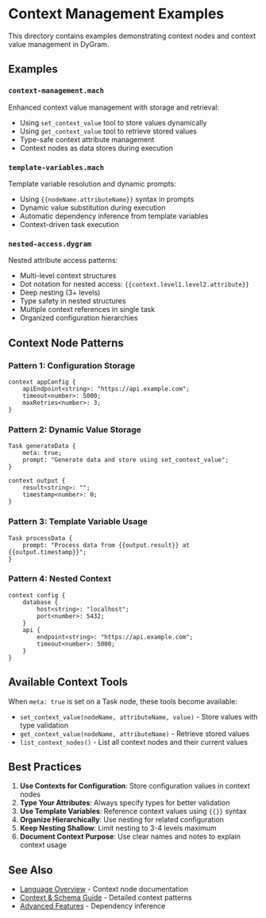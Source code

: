 # Context Management Examples

This directory contains examples demonstrating context nodes and context value management in DyGram.

## Examples

### `context-management.mach`
Enhanced context value management with storage and retrieval:
- Using `set_context_value` tool to store values dynamically
- Using `get_context_value` tool to retrieve stored values
- Type-safe context attribute management
- Context nodes as data stores during execution

### `template-variables.mach`
Template variable resolution and dynamic prompts:
- Using `{{nodeName.attributeName}}` syntax in prompts
- Dynamic value substitution during execution
- Automatic dependency inference from template variables
- Context-driven task execution

### `nested-access.dygram`
Nested attribute access patterns:
- Multi-level context structures
- Dot notation for nested access: `{{context.level1.level2.attribute}}`
- Deep nesting (3+ levels)
- Type safety in nested structures
- Multiple context references in single task
- Organized configuration hierarchies

## Context Node Patterns

### Pattern 1: Configuration Storage
```dygram
context appConfig {
    apiEndpoint<string>: "https://api.example.com";
    timeout<number>: 5000;
    maxRetries<number>: 3;
}
```

### Pattern 2: Dynamic Value Storage
```dygram
Task generateData {
    meta: true;
    prompt: "Generate data and store using set_context_value";
}

context output {
    result<string>: "";
    timestamp<number>: 0;
}
```

### Pattern 3: Template Variable Usage
```dygram
Task processData {
    prompt: "Process data from {{output.result}} at {{output.timestamp}}";
}
```

### Pattern 4: Nested Context
```dygram
context config {
    database {
        host<string>: "localhost";
        port<number>: 5432;
    }
    api {
        endpoint<string>: "https://api.example.com";
        timeout<number>: 5000;
    }
}
```

## Available Context Tools

When `meta: true` is set on a Task node, these tools become available:

- `set_context_value(nodeName, attributeName, value)` - Store values with type validation
- `get_context_value(nodeName, attributeName)` - Retrieve stored values
- `list_context_nodes()` - List all context nodes and their current values

## Best Practices

1. **Use Contexts for Configuration**: Store configuration values in context nodes
2. **Type Your Attributes**: Always specify types for better validation
3. **Use Template Variables**: Reference context values using `{{}}` syntax
4. **Organize Hierarchically**: Use nesting for related configuration
5. **Keep Nesting Shallow**: Limit nesting to 3-4 levels maximum
6. **Document Context Purpose**: Use clear names and notes to explain context usage

## See Also

- [Language Overview](../../docs/language-overview.md) - Context node documentation
- [Context & Schema Guide](../../docs/context-and-schema-guide.md) - Detailed context patterns
- [Advanced Features](../../docs/advanced-features.md) - Dependency inference
